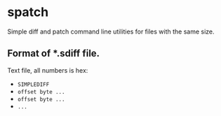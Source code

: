 spatch
======

Simple diff and patch command line utilities for files with the same size.

## Format of *.sdiff file. ##

Text file, all numbers is hex:

- `SIMPLEDIFF`
- `offset byte ...`
- `offset byte ...`
- `...`
